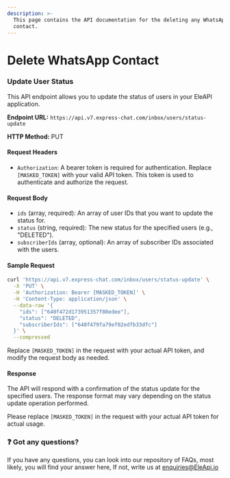 ```yaml
---
description: >-
  This page contains the API documentation for the deleting any WhatsApp
  contact.
---
```


# Delete WhatsApp Contact

### Update User Status

This API endpoint allows you to update the status of users in your EleAPI application.

**Endpoint URL:** `https://api.v7.express-chat.com/inbox/users/status-update`

**HTTP Method:** PUT

#### Request Headers

* `Authorization`: A bearer token is required for authentication. Replace `[MASKED_TOKEN]` with your valid API token. This token is used to authenticate and authorize the request.

#### Request Body

* `ids` (array, required): An array of user IDs that you want to update the status for.
* `status` (string, required): The new status for the specified users (e.g., "DELETED").
* `subscriberIds` (array, optional): An array of subscriber IDs associated with the users.

#### Sample Request

```bash
curl 'https://api.v7.express-chat.com/inbox/users/status-update' \
  -X 'PUT' \
  -H 'Authorization: Bearer [MASKED_TOKEN]' \
  -H 'Content-Type: application/json' \
  --data-raw '{
    "ids": ["640f472d173951357f08edee"],
    "status": "DELETED",
    "subscriberIds": ["640f479fa79ef02edfb33dfc"]
  }' \
  --compressed
```

Replace `[MASKED_TOKEN]` in the request with your actual API token, and modify the request body as needed.

#### Response

The API will respond with a confirmation of the status update for the specified users. The response format may vary depending on the status update operation performed.

Please replace `[MASKED_TOKEN]` in the request with your actual API token for actual usage.

### :question: Got any questions?

If you have any questions, you can look into our repository of FAQs, most likely, you will find your answer here, If not, write us at enquiries@EleApi.io
